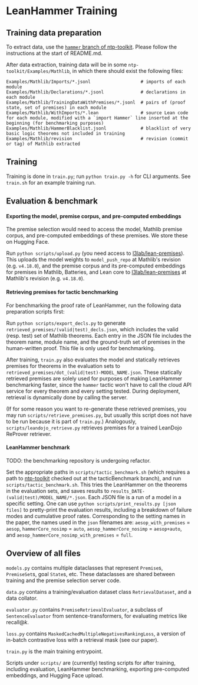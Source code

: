 # LeanHammer Training

## Training data preparation

To extract data, use the [`hammer` branch of ntp-toolkit](https://github.com/cmu-l3/ntp-toolkit/tree/hammer). Please follow the instructions at the start of README.md.

After data extraction, training data will be in some `ntp-toolkit/Examples/Mathlib`, in which there should exist the following files:
```
Examples/Mathlib/Imports/*.jsonl                   # imports of each module
Examples/Mathlib/Declarations/*.jsonl              # declarations in each module
Examples/Mathlib/TrainingDataWithPremises/*.jsonl  # pairs of (proof state, set of premises) in each module
Examples/Mathlib/WithImports/*.lean                # source Lean code for each module, modified with a `import Hammer` line inserted at the beginning (for benchmarking purposes)
Examples/Mathlib/HammerBlacklist.jsonl             # blacklist of very basic logic theorems not included in training
Examples/Mathlib/revision                          # revision (commit or tag) of Mathlib extracted
```

## Training

Training is done in `train.py`; run `python train.py -h` for CLI arguments.
See `train.sh` for an example training run.

## Evaluation & benchmark

#### Exporting the model, premise corpus, and pre-computed embeddings

The premise selection would need to access the model, Mathlib premise corpus, and pre-computed embeddings of these premises.
We store these on Hugging Face.

Run `python scripts/upload.py` (you need access to [l3lab/lean-premises](https://huggingface.co/datasets/l3lab/lean-premises)).
This uploads the model weights to `model_push_repo` at Mathlib's revision (e.g. `v4.18.0`), and
the premise corpus and its pre-computed embeddings
for premises in Mathlib, Batteries, and Lean core to [l3lab/lean-premises](https://huggingface.co/datasets/l3lab/lean-premises)
at Mathlib's revision (e.g. `v4.18.0`).

#### Retrieving premises for tactic benchmarking

For benchmarking the proof rate of LeanHammer, run the following data preparation scripts first:

Run `python scripts/export_decls.py` to generate `retrieved_premises/(valid|test)_decls.json`, which
includes the valid (resp. test) set of Mathlib theorems.
Each entry in the JSON file includes the theorem name, module name, and the ground-truth set of premises in the human-written proof.
This file is only used for benchmarking.

After training, `train.py` also evaluates the model and statically retrieves premises for theorems in the evaluation sets
to `retrieved_premises/dot_(valid|test)-MODEL_NAME.json`.
These statically retrieved premises are solely used for purposes of making LeanHammer benchmarking faster,
since the `hammer` tactic won't have to call the cloud API service for every theorem and every setting tested.
During deployment, retrieval is dynamically done by calling the server.

(If for some reason you want to re-generate these retrieved premises, you may run `scripts/retrieve_premises.py`, but usually
this script does not have to be run because it is part of `train.py`.)
Analogously, `scripts/leandojo_retrieve.py` retrieves premises for a trained LeanDojo ReProver retriever.

#### LeanHammer benchmark

TODO: the benchmarking repository is undergoing refactor.

Set the appropriate paths in `scripts/tactic_benchmark.sh` (which requires a path to [ntp-toolkit](https://github.com/JOSHCLUNE/ntp-toolkit/tree/tacticBenchmark)
checked out at the tacticBenchmark branch), and run `scripts/tactic_benchmark.sh`.
This tries the LeanHammer on the theorems in the evaluation sets, and saves results to `results_DATE-(valid|test)/MODEL_NAME/*.json`.
Each JSON file is a run of a model in a specific setting.
One can use `python scripts/print_results.py [json files]` to pretty-print the evaluation results,
including a breakdown of failure modes and cumulative proof rates.
Corresponding to the setting names in the paper, the names used in the `json` filenames are: `aesop_with_premises` = `aesop`, `hammerCore_nosimp` = `auto`,
`aesop_hammerCore_nosimp` = `aesop+auto`, and `aesop_hammerCore_nosimp_with_premises` = `full`.

## Overview of all files

`models.py` contains multiple dataclasses that represent `Premise`s, `PremiseSet`s, goal `State`s, etc.
These dataclasses are shared between training and the premise selection server code.

`data.py` contains a training/evaluation dataset class `RetrievalDataset`, and a data collator.

`evaluator.py` contains `PremiseRetrievalEvaluator`, a subclass of `SentenceEvaluator` from sentence-transformers, for evaluating metrics like recall@*k*.

`loss.py` contains `MaskedCachedMultipleNegativesRankingLoss`, a version of in-batch contrastive loss with a retrieval mask (see our paper).

`train.py` is the main training entrypoint.

Scripts under `scripts/` are (currently) testing scripts for after training, including evaluation, LeanHammer benchmarking, exporting pre-computed embeddings, and Hugging Face upload.
